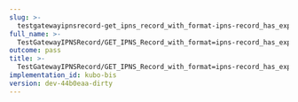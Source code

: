 ```yaml
---
slug: >-
  testgatewayipnsrecord-get_ipns_record_with_format-ipns-record_has_expected_http_headers_and_valid_key-header_content-disposition
full_name: >-
  TestGatewayIPNSRecord/GET_IPNS_Record_with_format=ipns-record_has_expected_HTTP_headers_and_valid_key/Header_Content-Disposition
outcome: pass
title: >-
  TestGatewayIPNSRecord/GET_IPNS_Record_with_format=ipns-record_has_expected_HTTP_headers_and_valid_key/Header_Content-Disposition
implementation_id: kubo-bis
version: dev-44b0eaa-dirty
---
```


